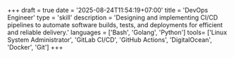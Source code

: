 +++
draft = true
date = '2025-08-24T11:54:19+07:00'
title = 'DevOps Engineer'
type = 'skill'
description = 'Designing and implementing CI/CD pipelines to automate software builds, tests, and deployments for efficient and reliable delivery.'
languages = ['Bash', 'Golang', 'Python']
tools= ['Linux System Administrator', 'GitLab CI/CD', 'GitHub Actions', 'DigitalOcean', 'Docker', 'Git']
+++
